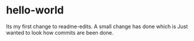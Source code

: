 # hello-world

Its my first change to readme-edits. 
A small change has done which is Just wanted to look how commits are been done.
